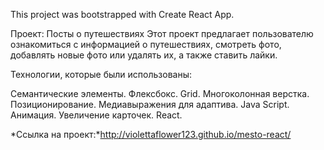 This project was bootstrapped with Create React App.

Проект: Посты о путешествиях
Этот проект предлагает пользователю ознакомиться с информацией о путешествиях, смотреть фото, добавлять новые фото или удалять их, а также ставить лайки.

Технологии, которые были использованы:

Семантические элементы.
Флексбокс.
Grid.
Многоколонная верстка.
Позиционирование.
Медиавыражения для адаптива.
Java Script.
Анимация.
Увеличение карточек.
React.

*Ссылка на проект:*http://violettaflower123.github.io/mesto-react/